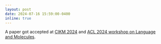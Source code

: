```yaml
---
layout: post
date: 2024-07-16 15:59:00-0400
inline: true
---
```


A paper got accepted at [CIKM 2024](https://cikm2024.org/) and [ACL 2024 workshop on Language and Molecules](https://language-plus-molecules.github.io/).